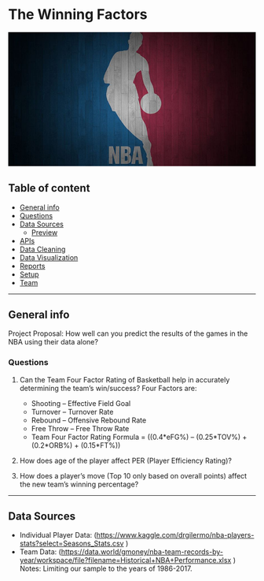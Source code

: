 # The Winning Factors


![NBA Court](/Images/basketballcourt.png)

## Table of content

* [General info](#general-info)
* [Questions](#questions)
* [Data Sources](#data_sources)
    * [Preview](#preview)
* [APIs](#APIs)
* [Data Cleaning](#Data_Cleaning)
* [Data Visualization](#Data_Visualization)
* [Reports](#reports)
* [Setup](#setup)
* [Team](#team)
****

## **General info**

Project Proposal: How well can you predict the results of the games in the NBA using their data alone?

### Questions

1. Can the Team Four Factor Rating of Basketball help in accurately determining the team’s win/success? Four Factors are:
    * Shooting – Effective Field Goal
    * Turnover – Turnover Rate
    * Rebound – Offensive Rebound Rate
    * Free Throw – Free Throw Rate
    * Team Four Factor Rating Formula = ((0.4\*eFG%) – (0.25\*TOV%) + (0.2\*ORB%) + (0.15\*FT%))

2. How does age of the player affect PER (Player Efficiency Rating)?
3. How does a player’s move (Top 10 only based on overall points) affect the new team’s winning percentage?

****

## **Data Sources**

* Individual Player Data: (https://www.kaggle.com/drgilermo/nba-players-stats?select=Seasons_Stats.csv
)  
* Team Data:  (https://data.world/gmoney/nba-team-records-by-year/workspace/file?filename=Historical+NBA+Performance.xlsx
)  
Notes: Limiting our sample to the years of 1986-2017.
